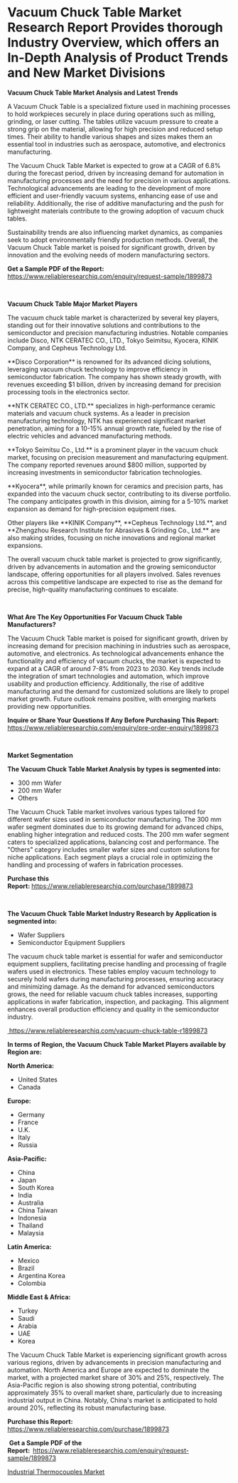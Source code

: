 <p><h1>Vacuum Chuck Table Market Research Report Provides thorough Industry Overview, which offers an In-Depth Analysis of Product Trends and New Market Divisions</h1></p><p><strong>Vacuum Chuck Table Market Analysis and Latest Trends</strong></p>
<p><p>A Vacuum Chuck Table is a specialized fixture used in machining processes to hold workpieces securely in place during operations such as milling, grinding, or laser cutting. The tables utilize vacuum pressure to create a strong grip on the material, allowing for high precision and reduced setup times. Their ability to handle various shapes and sizes makes them an essential tool in industries such as aerospace, automotive, and electronics manufacturing.</p><p>The Vacuum Chuck Table Market is expected to grow at a CAGR of 6.8% during the forecast period, driven by increasing demand for automation in manufacturing processes and the need for precision in various applications. Technological advancements are leading to the development of more efficient and user-friendly vacuum systems, enhancing ease of use and reliability. Additionally, the rise of additive manufacturing and the push for lightweight materials contribute to the growing adoption of vacuum chuck tables. </p><p>Sustainability trends are also influencing market dynamics, as companies seek to adopt environmentally friendly production methods. Overall, the Vacuum Chuck Table market is poised for significant growth, driven by innovation and the evolving needs of modern manufacturing sectors.</p></p>
<p><strong>Get a Sample PDF of the Report:&nbsp;</strong> <a href="https://www.reliableresearchiq.com/enquiry/request-sample/1899873?utm_campaign=3046&utm_medium=2&utm_source=Github&utm_content=ia&utm_term=06042025&utm_id=vacuum-chuck-table">https://www.reliableresearchiq.com/enquiry/request-sample/1899873</a></p>
<p>&nbsp;</p>
<p><strong>Vacuum Chuck Table Major Market Players</strong></p>
<p><p>The vacuum chuck table market is characterized by several key players, standing out for their innovative solutions and contributions to the semiconductor and precision manufacturing industries. Notable companies include Disco, NTK CERATEC CO., LTD., Tokyo Seimitsu, Kyocera, KINIK Company, and Cepheus Technology Ltd.</p><p>**Disco Corporation** is renowned for its advanced dicing solutions, leveraging vacuum chuck technology to improve efficiency in semiconductor fabrication. The company has shown steady growth, with revenues exceeding $1 billion, driven by increasing demand for precision processing tools in the electronics sector.</p><p>**NTK CERATEC CO., LTD.** specializes in high-performance ceramic materials and vacuum chuck systems. As a leader in precision manufacturing technology, NTK has experienced significant market penetration, aiming for a 10-15% annual growth rate, fueled by the rise of electric vehicles and advanced manufacturing methods.</p><p>**Tokyo Seimitsu Co., Ltd.** is a prominent player in the vacuum chuck market, focusing on precision measurement and manufacturing equipment. The company reported revenues around $800 million, supported by increasing investments in semiconductor fabrication technologies.</p><p>**Kyocera**, while primarily known for ceramics and precision parts, has expanded into the vacuum chuck sector, contributing to its diverse portfolio. The company anticipates growth in this division, aiming for a 5-10% market expansion as demand for high-precision equipment rises.</p><p>Other players like **KINIK Company**, **Cepheus Technology Ltd.**, and **Zhengzhou Research Institute for Abrasives & Grinding Co., Ltd.** are also making strides, focusing on niche innovations and regional market expansions.</p><p>The overall vacuum chuck table market is projected to grow significantly, driven by advancements in automation and the growing semiconductor landscape, offering opportunities for all players involved. Sales revenues across this competitive landscape are expected to rise as the demand for precise, high-quality manufacturing continues to escalate.</p></p>
<p>&nbsp;</p>
<p><strong>What Are The Key Opportunities For Vacuum Chuck Table Manufacturers?</strong></p>
<p><p>The Vacuum Chuck Table market is poised for significant growth, driven by increasing demand for precision machining in industries such as aerospace, automotive, and electronics. As technological advancements enhance the functionality and efficiency of vacuum chucks, the market is expected to expand at a CAGR of around 7-8% from 2023 to 2030. Key trends include the integration of smart technologies and automation, which improve usability and production efficiency. Additionally, the rise of additive manufacturing and the demand for customized solutions are likely to propel market growth. Future outlook remains positive, with emerging markets providing new opportunities.</p></p>
<p><strong>Inquire or Share Your Questions If Any Before Purchasing This Report:</strong> <a href="https://www.reliableresearchiq.com/enquiry/pre-order-enquiry/1899873?utm_campaign=3046&utm_medium=2&utm_source=Github&utm_content=ia&utm_term=06042025&utm_id=vacuum-chuck-table">https://www.reliableresearchiq.com/enquiry/pre-order-enquiry/1899873</a></p>
<p>&nbsp;</p>
<p><strong>Market Segmentation</strong></p>
<p><strong>The Vacuum Chuck Table Market Analysis by types is segmented into:</strong></p>
<p><ul><li>300 mm Wafer</li><li>200 mm Wafer</li><li>Others</li></ul></p>
<p><p>The Vacuum Chuck Table market involves various types tailored for different wafer sizes used in semiconductor manufacturing. The 300 mm wafer segment dominates due to its growing demand for advanced chips, enabling higher integration and reduced costs. The 200 mm wafer segment caters to specialized applications, balancing cost and performance. The "Others" category includes smaller wafer sizes and custom solutions for niche applications. Each segment plays a crucial role in optimizing the handling and processing of wafers in fabrication processes.</p></p>
<p><strong>Purchase this Report:&nbsp;</strong><a href="https://www.reliableresearchiq.com/purchase/1899873?utm_campaign=3046&utm_medium=2&utm_source=Github&utm_content=ia&utm_term=06042025&utm_id=vacuum-chuck-table">https://www.reliableresearchiq.com/purchase/1899873</a></p>
<p>&nbsp;</p>
<p><strong>The Vacuum Chuck Table Market Industry Research by Application is segmented into:</strong></p>
<p><ul><li>Wafer Suppliers</li><li>Semiconductor Equipment Suppliers</li></ul></p>
<p><p>The vacuum chuck table market is essential for wafer and semiconductor equipment suppliers, facilitating precise handling and processing of fragile wafers used in electronics. These tables employ vacuum technology to securely hold wafers during manufacturing processes, ensuring accuracy and minimizing damage. As the demand for advanced semiconductors grows, the need for reliable vacuum chuck tables increases, supporting applications in wafer fabrication, inspection, and packaging. This alignment enhances overall production efficiency and quality in the semiconductor industry.</p></p>
<p><a href="https://www.reliableresearchiq.com/vacuum-chuck-table-r1899873?utm_campaign=3046&utm_medium=2&utm_source=Github&utm_content=ia&utm_term=06042025&utm_id=vacuum-chuck-table">&nbsp;https://www.reliableresearchiq.com/vacuum-chuck-table-r1899873</a></p>
<p><strong>In terms of Region, the Vacuum Chuck Table Market Players available by Region are:</strong></p>
<p>
    <p> <strong> North America: </strong>
        <ul>
            <li>United States</li>
            <li>Canada</li>
        </ul>
        </p> 
    <p> <strong> Europe: </strong>
        <ul>
            <li>Germany</li>
            <li>France</li>
            <li>U.K.</li>
            <li>Italy</li>
            <li>Russia</li>
        </ul>
        </p> 
    <p> <strong> Asia-Pacific: </strong>
        <ul>
            <li>China</li>
            <li>Japan</li>
            <li>South Korea</li>
            <li>India</li>
            <li>Australia</li>
            <li>China Taiwan</li>
            <li>Indonesia</li>
            <li>Thailand</li>
            <li>Malaysia</li>
        </ul>
        </p> 
    <p> <strong> Latin America: </strong>
        <ul>
            <li>Mexico</li>
            <li>Brazil</li>
            <li>Argentina Korea</li>
            <li>Colombia</li>
        </ul>
        </p> 
    <p> <strong> Middle East & Africa: </strong>
        <ul>
            <li>Turkey</li>
            <li>Saudi</li>
            <li>Arabia</li>
            <li>UAE</li>
            <li>Korea</li>
        </ul>
    </p>
    </p>
<p><p>The Vacuum Chuck Table Market is experiencing significant growth across various regions, driven by advancements in precision manufacturing and automation. North America and Europe are expected to dominate the market, with a projected market share of 30% and 25%, respectively. The Asia-Pacific region is also showing strong potential, contributing approximately 35% to overall market share, particularly due to increasing industrial output in China. Notably, China's market is anticipated to hold around 20%, reflecting its robust manufacturing base.</p></p>
<p><strong>Purchase this Report: </strong><a href="https://www.reliableresearchiq.com/purchase/1899873?utm_campaign=3046&utm_medium=2&utm_source=Github&utm_content=ia&utm_term=06042025&utm_id=vacuum-chuck-table">https://www.reliableresearchiq.com/purchase/1899873</a></p>
<p>&nbsp;<strong>Get a Sample PDF of the Report:&nbsp;&nbsp;</strong><a href="https://www.reliableresearchiq.com/enquiry/request-sample/1899873?utm_campaign=3046&utm_medium=2&utm_source=Github&utm_content=ia&utm_term=06042025&utm_id=vacuum-chuck-table">https://www.reliableresearchiq.com/enquiry/request-sample/1899873</a></p>
<p><strong></strong></p>
<p><p><a href="https://github.com/momossidram/Market-Research-Report-List-1/blob/main/industrial-thermocouples-market.md?utm_campaign=3046&utm_medium=2&utm_source=Github&utm_content=ia&utm_term=06042025&utm_id=vacuum-chuck-table">Industrial Thermocouples Market</a></p></p>